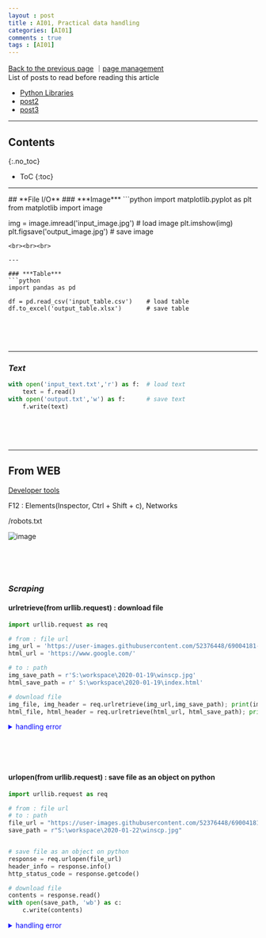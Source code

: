 ```yaml
---
layout : post
title : AI01, Practical data handling
categories: [AI01]
comments : true
tags : [AI01]
---
```

[Back to the previous page](https://userdyk-github.github.io/Study.html) ｜<a href="https://github.com/userdyk-github/userdyk-github.github.io/blob/master/_posts/AI01/2019-08-13-AI01-Practical-data-handling.md" target="_blank">page management</a><br>
List of posts to read before reading this article
- <a href='https://userdyk-github.github.io/pl03/PL03-Libraries.html' target="_blank">Python Libraries</a>
- <a href='https://userdyk-github.github.io/'>post2</a>
- <a href='https://userdyk-github.github.io/'>post3</a>

---

## Contents
{:.no_toc}

* ToC
{:toc}

<hr class="division1">
## **File I/O**
### ***Image***
```python
import matplotlib.pyplot as plt
from matplotlib import image

img = image.imread('input_image.jpg')   # load image
plt.imshow(img)
plt.figsave('output_image.jpg')         # save image
```
<br><br><br>

---

### ***Table***
```python
import pandas as pd

df = pd.read_csv('input_table.csv')    # load table
df.to_excel('output_table.xlsx')       # save table
```
<br><br><br>

---

### ***Text***
```python
with open('input_text.txt','r') as f:  # load text
    text = f.read()
with open('output.txt','w') as f:      # save text
    f.write(text)
```
<br><br><br>
<hr class="division2">

## **From WEB**
<ins>Developer tools</ins><br>
<p>F12 : Elements(Inspector, Ctrl + Shift + c), Networks</p>
<p>/robots.txt</p>

![image](https://user-images.githubusercontent.com/52376448/71744017-5ba34980-2ea9-11ea-90fc-40deb5d05e50.png)

<br><br><br>
### ***Scraping***
#### urlretrieve(from urllib.request) : download file
```python
import urllib.request as req

# from : file url
img_url = 'https://user-images.githubusercontent.com/52376448/69004181-481c3d80-0952-11ea-98b4-823969ceb0c3.png'
html_url = 'https://www.google.com/'

# to : path
img_save_path = r'S:\workspace\2020-01-19\winscp.jpg'
html_save_path = r' S:\workspace\2020-01-19\index.html'

# download file
img_file, img_header = req.urlretrieve(img_url,img_save_path); print(img_header)
html_file, html_header = req.urlretrieve(html_url, html_save_path); print(html_header)
```
<details markdown="1">
<summary class='jb-small' style="color:blue">handling error</summary>
<hr class='division3'>
<hr class='division3'>
</details>

<br><br><br>

#### urlopen(from urllib.request) : save file as an object on python
```python
import urllib.request as req

# from : file url
# to : path
file_url = "https://user-images.githubusercontent.com/52376448/69004181-481c3d80-0952-11ea-98b4-823969ceb0c3.png"
save_path = r"S:\workspace\2020-01-22\winscp.jpg"


# save file as an object on python
response = req.urlopen(file_url)
header_info = response.info()
http_status_code = response.getcode()

# download file
contents = response.read()
with open(save_path, 'wb') as c:
    c.write(contents)
```
<details markdown="1">
<summary class='jb-small' style="color:blue">handling error</summary>
<hr class='division3'>
```python
import urllib.request as req
from urllib.error import URLError, HTTPError

# from : file url
target_url = ["https://user-images.githubusercontent.com/52376448/69004181-481c3d80-0952-11ea-98b4-823969ceb0c3.png",
              "https://google.com"]

# to : path
path_list = [r"S:\workspace\2020-01-22\winscp.jpg",
             r"S:\workspace\2020-01-22\index.html"]

# download file
for i, url in enumerate(target_url):
    try:
        response = req.urlopen(url)
        contents = response.read()
        print('---------------------------------------------------')
        print('Header Info-{} : {}'.format(i, response.info()))
        print('HTTP Status Code : {}'.format(response.getcode()))
        print('---------------------------------------------------')
        
        with open(path_list[i], 'wb') as c:
            c.write(contents)

    except HTTPError as e:
        print("Download failed.")
        print('HTTPError Code : ', e.code)

    except URLError as e:
        print("Download failed.")
        print('URL Error Reason : ', e.reason)

    else:
        print()
        print("Download Succeed.")
```

<hr class='division3'>
</details>


<br><br><br>
<hr class="division2">

## **From DB**
<br><br><br>
<hr class="division2">

## **h5**
```python
import h5py
import numpy as np

f = h5py.File('input_big_data.h5','r')    # load big_data
for i in f.keys():                        
    info = f.get(i)                       # show information about big_data
    print(info)                           
    
    data = np.array(info)                 # show big_data
    print(data)
```
<br><br><br>

<hr class="division2">


<hr class="division1">

List of posts followed by this article
- [post1](https://userdyk-github.github.io/)
- <a href='https://userdyk-github.github.io/'>post2</a>
- <a href='https://userdyk-github.github.io/'>post3</a>

---

Reference
- [post1](https://userdyk-github.github.io/)
- <a href='https://userdyk-github.github.io/'>post2</a>
- <a href='https://userdyk-github.github.io/'>post3</a>

---

<details markdown="1">
<summary class='jb-small' style="color:blue">handling error</summary>
<hr class='division3'>
<hr class='division3'>
</details>

